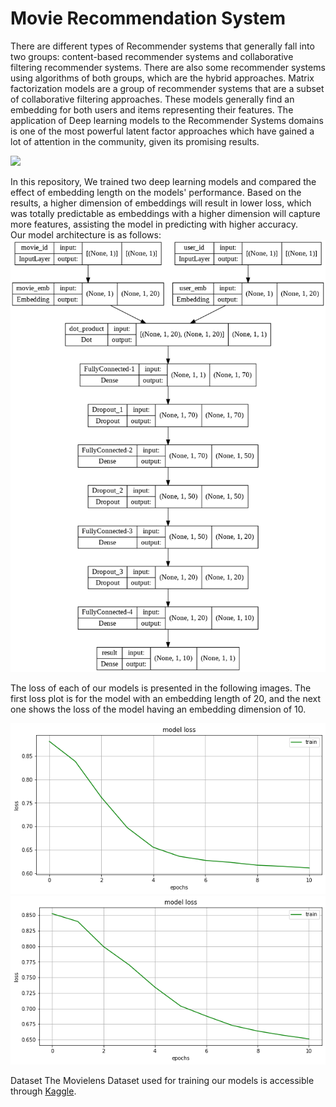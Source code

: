 # Movie Recommendation System
There are different types of Recommender systems that generally fall
into two groups: content-based recommender systems and collaborative filtering recommender systems. There are also some recommender systems using algorithms of both groups, which are the hybrid approaches.
Matrix factorization models are a group of recommender systems that are a subset of collaborative filtering approaches. These models generally find an embedding for both users and items representing their features. The application of Deep learning models to the Recommender Systems domains is one of the most powerful latent factor approaches which have gained a lot of attention in the community, given its promising results. 

<img src = "https://miro.medium.com/max/1276/1*pNXo4Zj_QOZLS0a2mu5OSg.jpeg">

In this repository, We trained two deep learning models and compared the effect of embedding length on the models' performance. Based on the results, a higher dimension of embeddings will result in lower loss, which was totally predictable as embeddings with a higher dimension will capture more features, assisting the model in predicting with higher accuracy.  
Our model architecture is as follows: 
<img src = "https://github.com/arashasg/Recommender-System-Movie/blob/main/img/6.png?raw=true">

The loss of each of our models is presented in the following images. The first loss plot is for the model with an embedding length of 20, and the next one shows the loss of the model having an embedding dimension of 10. 

<img src = "https://github.com/arashasg/Recommender-System-Movie/blob/main/img/8.png?raw=true">

<img src = "https://github.com/arashasg/Recommender-System-Movie/blob/main/img/9.png?raw=true">

Dataset
The Movielens Dataset used for training our models is accessible through [Kaggle](https://www.kaggle.com/datasets/grouplens/movielens-20m-dataset).





